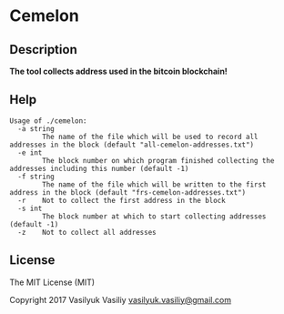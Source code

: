 # Cemelon

## Description

**The tool collects address used in the bitcoin blockchain!**

## Help

~~~
Usage of ./cemelon:
  -a string
        The name of the file which will be used to record all addresses in the block (default "all-cemelon-addresses.txt")
  -e int
        The block number on which program finished collecting the addresses including this number (default -1)
  -f string
        The name of the file which will be written to the first address in the block (default "frs-cemelon-addresses.txt")
  -r    Not to collect the first address in the block
  -s int
        The block number at which to start collecting addresses (default -1)
  -z    Not to collect all addresses
~~~


## License

The MIT License (MIT)

Copyright 2017 Vasilyuk Vasiliy <vasilyuk.vasiliy@gmail.com>